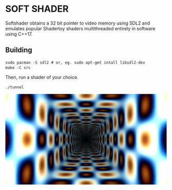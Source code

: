 # SOFT SHADER

Softshader obtains a 32 bit pointer to video memory using SDL2
and emulates popular Shadertoy shaders multithreaded entirely in software using C++17.

## Building

    sudo pacman -S sdl2 # or, eg. sudo apt-get intall libsdl2-dev
    make -C src

Then, run a shader of your choice.

    ./tunnel

![](img/tunnel.png)
